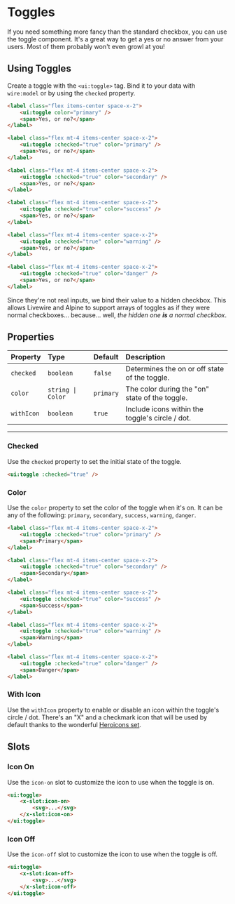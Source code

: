 # Toggles

If you need something more fancy than the standard checkbox, you can use the toggle component. It's
a great way to get a yes or no answer from your users. Most of them probably won't even growl at you!

## Using Toggles

Create a toggle with the `<ui:toggle>` tag. Bind it to your data with `wire:model` or by using the `checked` property.

```html +demo
<label class="flex items-center space-x-2">
    <ui:toggle color="primary" />
    <span>Yes, or no?</span>
</label>

<label class="flex mt-4 items-center space-x-2">
    <ui:toggle :checked="true" color="primary" />
    <span>Yes, or no?</span>
</label>

<label class="flex mt-4 items-center space-x-2">
    <ui:toggle :checked="true" color="secondary" />
    <span>Yes, or no?</span>
</label>

<label class="flex mt-4 items-center space-x-2">
    <ui:toggle :checked="true" color="success" />
    <span>Yes, or no?</span>
</label>

<label class="flex mt-4 items-center space-x-2">
    <ui:toggle :checked="true" color="warning" />
    <span>Yes, or no?</span>
</label>

<label class="flex mt-4 items-center space-x-2">
    <ui:toggle :checked="true" color="danger" />
    <span>Yes, or no?</span>
</label>
```

Since they're not real inputs, we bind their value to a hidden checkbox. This allows Livewire and Alpine to support arrays of toggles as if they were normal checkboxes... because... well, _the hidden one **is** a normal checkbox_.

## Properties

| Property | Type | Default | Description |
|:---|:---|:---|:---|
| `checked` | `boolean` | `false` | Determines the on or off state of the toggle. |
| `color` | `string \| Color` | `primary` | The color during the "on" state of the toggle. |
| `withIcon` | `boolean` | `true` | Include icons within the toggle's circle / dot. |

---

### Checked
Use the `checked` property to set the initial state of the toggle.

```html
<ui:toggle :checked="true" />
```

### Color

Use the `color` property to set the color of the toggle when it's on. It can be any of the following:
`primary`, `secondary`, `success`, `warning`, `danger`.

```html +demo
<label class="flex mt-4 items-center space-x-2">
    <ui:toggle :checked="true" color="primary" />
    <span>Primary</span>
</label>

<label class="flex mt-4 items-center space-x-2">
    <ui:toggle :checked="true" color="secondary" />
    <span>Secondary</span>
</label>

<label class="flex mt-4 items-center space-x-2">
    <ui:toggle :checked="true" color="success" />
    <span>Success</span>
</label>

<label class="flex mt-4 items-center space-x-2">
    <ui:toggle :checked="true" color="warning" />
    <span>Warning</span>
</label>

<label class="flex mt-4 items-center space-x-2">
    <ui:toggle :checked="true" color="danger" />
    <span>Danger</span>
</label>
```


### With Icon

Use the `withIcon` property to enable or disable an icon within the toggle's circle / dot.
There's an "X" and a checkmark icon that will be used by default thanks to the wonderful [Heroicons set](https://heroicons.com).


## Slots
### Icon On
Use the `icon-on` slot to customize the icon to use when the toggle is on.

```html
<ui:toggle>
    <x-slot:icon-on>
        <svg>...</svg>
    </x-slot:icon-on>
</ui:toggle>
```

### Icon Off
Use the `icon-off` slot to customize the icon to use when the toggle is off.

```html
<ui:toggle>
    <x-slot:icon-off>
        <svg>...</svg>
    </x-slot:icon-off>
</ui:toggle>
```
